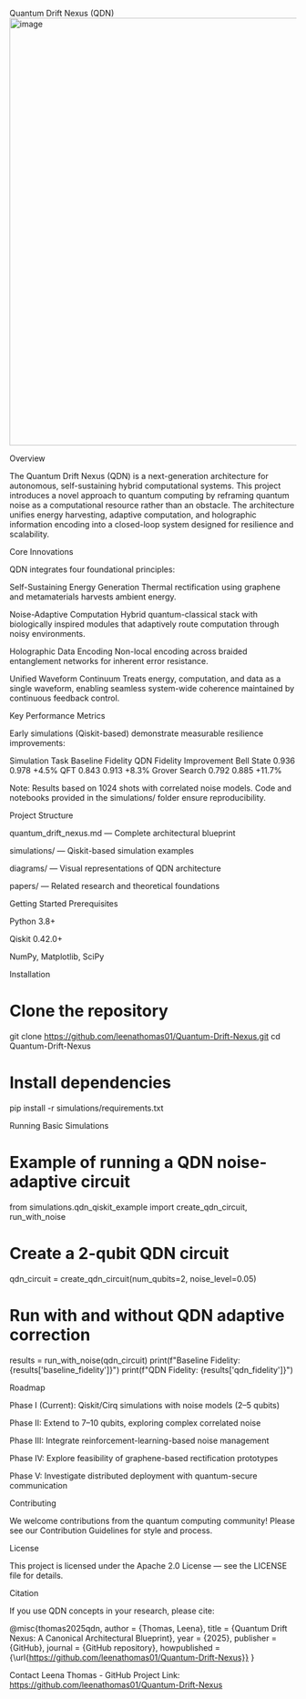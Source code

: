 Quantum Drift Nexus (QDN)
<img width="992" height="751" alt="image" src="https://github.com/user-attachments/assets/b739ff67-91fd-4604-a224-e2381d60a054" />

Overview

The Quantum Drift Nexus (QDN) is a next-generation architecture for autonomous, self-sustaining hybrid computational systems.
This project introduces a novel approach to quantum computing by reframing quantum noise as a computational resource rather than an obstacle.
The architecture unifies energy harvesting, adaptive computation, and holographic information encoding into a closed-loop system designed for resilience and scalability.

Core Innovations

QDN integrates four foundational principles:

Self-Sustaining Energy Generation
Thermal rectification using graphene and metamaterials harvests ambient energy.

Noise-Adaptive Computation
Hybrid quantum-classical stack with biologically inspired modules that adaptively route computation through noisy environments.

Holographic Data Encoding
Non-local encoding across braided entanglement networks for inherent error resistance.

Unified Waveform Continuum
Treats energy, computation, and data as a single waveform, enabling seamless system-wide coherence maintained by continuous feedback control.

Key Performance Metrics

Early simulations (Qiskit-based) demonstrate measurable resilience improvements:

Simulation Task	Baseline Fidelity	QDN Fidelity	Improvement
Bell State	0.936	0.978	+4.5%
QFT	0.843	0.913	+8.3%
Grover Search	0.792	0.885	+11.7%

Note: Results based on 1024 shots with correlated noise models. Code and notebooks provided in the simulations/ folder ensure reproducibility.

Project Structure

quantum_drift_nexus.md
 — Complete architectural blueprint

simulations/
 — Qiskit-based simulation examples

diagrams/
 — Visual representations of QDN architecture

papers/
 — Related research and theoretical foundations

Getting Started
Prerequisites

Python 3.8+

Qiskit 0.42.0+

NumPy, Matplotlib, SciPy

Installation
# Clone the repository
git clone https://github.com/leenathomas01/Quantum-Drift-Nexus.git
cd Quantum-Drift-Nexus

# Install dependencies
pip install -r simulations/requirements.txt

Running Basic Simulations
# Example of running a QDN noise-adaptive circuit
from simulations.qdn_qiskit_example import create_qdn_circuit, run_with_noise

# Create a 2-qubit QDN circuit
qdn_circuit = create_qdn_circuit(num_qubits=2, noise_level=0.05)

# Run with and without QDN adaptive correction
results = run_with_noise(qdn_circuit)
print(f"Baseline Fidelity: {results['baseline_fidelity']}")
print(f"QDN Fidelity: {results['qdn_fidelity']}")

Roadmap

Phase I (Current): Qiskit/Cirq simulations with noise models (2–5 qubits)

Phase II: Extend to 7–10 qubits, exploring complex correlated noise

Phase III: Integrate reinforcement-learning-based noise management

Phase IV: Explore feasibility of graphene-based rectification prototypes

Phase V: Investigate distributed deployment with quantum-secure communication

Contributing

We welcome contributions from the quantum computing community!
Please see our Contribution Guidelines
 for style and process.

License

This project is licensed under the Apache 2.0 License — see the LICENSE
 file for details.

Citation

If you use QDN concepts in your research, please cite:

@misc{thomas2025qdn,
  author       = {Thomas, Leena},
  title        = {Quantum Drift Nexus: A Canonical Architectural Blueprint},
  year         = {2025},
  publisher    = {GitHub},
  journal      = {GitHub repository},
  howpublished = {\url{https://github.com/leenathomas01/Quantum-Drift-Nexus}}
}

Contact
Leena Thomas - GitHub
Project Link: https://github.com/leenathomas01/Quantum-Drift-Nexus
